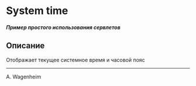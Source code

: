 # System time
##### _Пример простого использования сервлетов_

## Описание
Отображает текущее системное время и часовой пояс
***
A. Wagenheim
